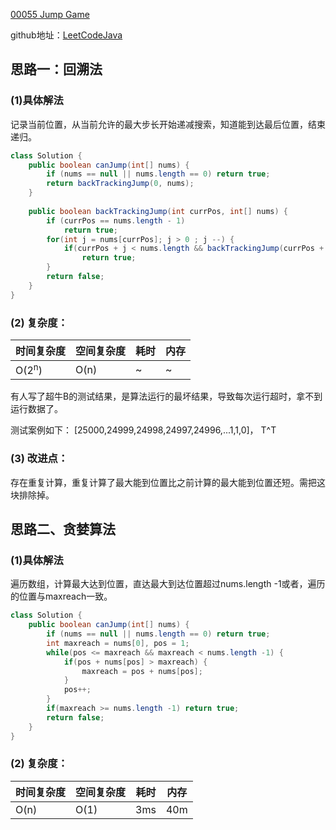 [00055 Jump Game](https://leetcode.com/problems/jump-game/)

github地址：[LeetCodeJava](https://github.com/binggouxsm/LeetCodeJava)

## 思路一：回溯法

### (1)具体解法

记录当前位置，从当前允许的最大步长开始递减搜索，知道能到达最后位置，结束递归。

```java
class Solution {
    public boolean canJump(int[] nums) {
	    if (nums == null || nums.length == 0) return true;
	    return backTrackingJump(0, nums);
    }
	
	public boolean backTrackingJump(int currPos, int[] nums) {
	    if (currPos == nums.length - 1)
	        return true;
	    for(int j = nums[currPos]; j > 0 ; j --) {
	        if(currPos + j < nums.length && backTrackingJump(currPos + j, nums))
	            return true;
	    }
	    return false;
	}
}
```
### (2) 复杂度：

时间复杂度| 空间复杂度 | 耗时 | 内存
--- | --- | --- | ---
O(2<sup>n</sup>) | O(n) | ~ | ~

有人写了超牛B的测试结果，是算法运行的最坏结果，导致每次运行超时，拿不到运行数据了。

测试案例如下：
\[25000,24999,24998,24997,24996,...1,1,0]， T^T

### (3) 改进点：

存在重复计算，重复计算了最大能到位置比之前计算的最大能到位置还短。需把这块排除掉。

## 思路二、贪婪算法

### (1)具体解法

遍历数组，计算最大达到位置，直达最大到达位置超过nums.length -1或者，遍历的位置与maxreach一致。

```java
class Solution {
    public boolean canJump(int[] nums) {
	    if (nums == null || nums.length == 0) return true;
	    int maxreach = nums[0], pos = 1;
	    while(pos <= maxreach && maxreach < nums.length -1) {
	        if(pos + nums[pos] > maxreach) {
	            maxreach = pos + nums[pos];
	        }
            pos++;
	    }
	    if(maxreach >= nums.length -1) return true;
	    return false;
    }
}
```

### (2) 复杂度：

时间复杂度| 空间复杂度 | 耗时 | 内存
--- | --- | --- | ---
O(n) | O(1) | 3ms | 40m
